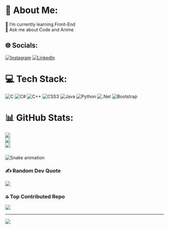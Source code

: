 # 💫 About Me:
🌱 I’m currently learning Front-End<br>💬 Ask me about Code and Anime


## 🌐 Socials:
[![Instagram](https://img.shields.io/badge/Instagram-%23E4405F.svg?logo=Instagram&logoColor=white)](https://instagram.com/its_me_mkhann) [![LinkedIn](https://img.shields.io/badge/LinkedIn-%230077B5.svg?logo=linkedin&logoColor=white)](https://www.linkedin.com/in/moshin-khan-65510a24b) 

# 💻 Tech Stack:
![C](https://img.shields.io/badge/c-%2300599C.svg?style=for-the-badge&logo=c&logoColor=white) ![C#](https://img.shields.io/badge/c%23-%23239120.svg?style=for-the-badge&logo=c-sharp&logoColor=white) ![C++](https://img.shields.io/badge/c++-%2300599C.svg?style=for-the-badge&logo=c%2B%2B&logoColor=white) ![CSS3](https://img.shields.io/badge/css3-%231572B6.svg?style=for-the-badge&logo=css3&logoColor=white) ![Java](https://img.shields.io/badge/java-%23ED8B00.svg?style=for-the-badge&logo=java&logoColor=white) ![Python](https://img.shields.io/badge/python-3670A0?style=for-the-badge&logo=python&logoColor=ffdd54) ![.Net](https://img.shields.io/badge/.NET-5C2D91?style=for-the-badge&logo=.net&logoColor=white) ![Bootstrap](https://img.shields.io/badge/bootstrap-%23563D7C.svg?style=for-the-badge&logo=bootstrap&logoColor=white)
# 📊 GitHub Stats:
![](https://github-readme-stats.vercel.app/api?username=mkhan0012&theme=dark&hide_border=false&include_all_commits=false&count_private=false)<br/>
![](https://github-readme-streak-stats.herokuapp.com/?user=mkhan0012&theme=dark&hide_border=false)<br/>
![](https://github-readme-stats.vercel.app/api/top-langs/?username=mkhan0012&theme=dark&hide_border=false&include_all_commits=false&count_private=false&layout=compact)

###
<img src="https://raw.githubusercontent.com/mkhan0012/mkhan0012/output/snake.svg" alt="Snake animation" />

###

### ✍️ Random Dev Quote
![](https://quotes-github-readme.vercel.app/api?type=horizontal&theme=radical)

### 🔝 Top Contributed Repo
![](https://github-contributor-stats.vercel.app/api?username=mkhan0012&limit=5&theme=dark&combine_all_yearly_contributions=true)

---
[![](https://visitcount.itsvg.in/api?id=mkhan0012&icon=2&color=0)](https://visitcount.itsvg.in)

<!-- Proudly created with GPRM ( https://gprm.itsvg.in ) -->
